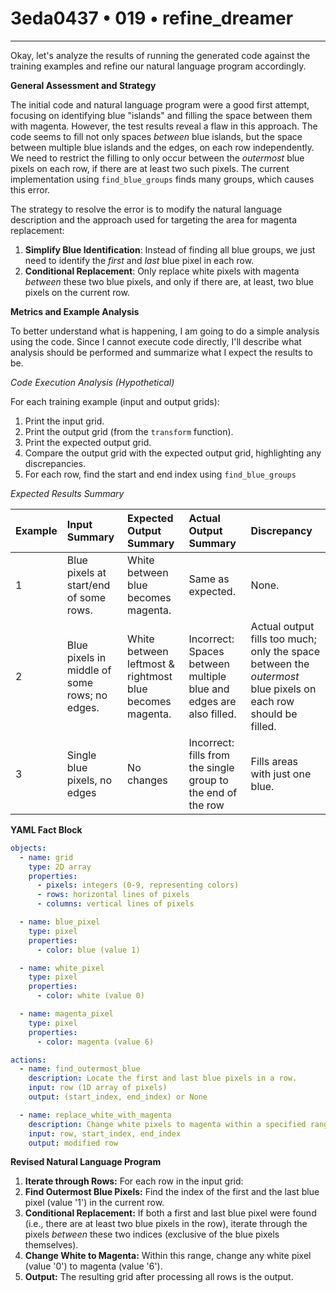 # 3eda0437 • 019 • refine_dreamer

---
Okay, let's analyze the results of running the generated code against the training examples and refine our natural language program accordingly.

**General Assessment and Strategy**

The initial code and natural language program were a good first attempt, focusing on identifying blue "islands" and filling the space between them with magenta. However, the test results reveal a flaw in this approach. The code seems to fill not only spaces *between* blue islands, but the space between multiple blue islands and the edges, on each row independently. We need to restrict the filling to only occur between the *outermost* blue pixels on each row, if there are at least two such pixels. The current implementation using `find_blue_groups` finds many groups, which causes this error.

The strategy to resolve the error is to modify the natural language description and the approach used for targeting the area for magenta replacement:

1.  **Simplify Blue Identification**: Instead of finding all blue groups, we just need to identify the *first* and *last* blue pixel in each row.
2.  **Conditional Replacement**: Only replace white pixels with magenta *between* these two blue pixels, and only if there are, at least, two blue pixels on the current row.

**Metrics and Example Analysis**

To better understand what is happening, I am going to do a simple analysis using the code. Since I cannot execute code directly, I'll describe what analysis should be performed and summarize what I expect the results to be.

*Code Execution Analysis (Hypothetical)*

For each training example (input and output grids):

1.  Print the input grid.
2.  Print the output grid (from the `transform` function).
3.  Print the expected output grid.
4.  Compare the output grid with the expected output grid, highlighting any discrepancies.
5. For each row, find the start and end index using `find_blue_groups`

*Expected Results Summary*

| Example | Input Summary                                   | Expected Output Summary                                      | Actual Output Summary                                               | Discrepancy                                                                                                                               |
| :------ | :---------------------------------------------- | :----------------------------------------------------------- | :------------------------------------------------------------------ | :---------------------------------------------------------------------------------------------------------------------------------------- |
| 1       | Blue pixels at start/end of some rows.          | White between blue becomes magenta.                       | Same as expected.                                                   | None.                                                                                                                                    |
| 2       | Blue pixels in middle of some rows; no edges. | White between leftmost & rightmost blue becomes magenta.  | Incorrect: Spaces between multiple blue and edges are also filled. | Actual output fills too much; only the space between the *outermost* blue pixels on each row should be filled.                      |
| 3       | Single blue pixels, no edges | No changes                                                | Incorrect: fills from the single group to the end of the row                                         | Fills areas with just one blue. |

**YAML Fact Block**

```yaml
objects:
  - name: grid
    type: 2D array
    properties:
      - pixels: integers (0-9, representing colors)
      - rows: horizontal lines of pixels
      - columns: vertical lines of pixels

  - name: blue_pixel
    type: pixel
    properties:
      - color: blue (value 1)

  - name: white_pixel
    type: pixel
    properties:
      - color: white (value 0)

  - name: magenta_pixel
    type: pixel
    properties:
      - color: magenta (value 6)

actions:
  - name: find_outermost_blue
    description: Locate the first and last blue pixels in a row.
    input: row (1D array of pixels)
    output: (start_index, end_index) or None

  - name: replace_white_with_magenta
    description: Change white pixels to magenta within a specified range.
    input: row, start_index, end_index
    output: modified row
```

**Revised Natural Language Program**

1.  **Iterate through Rows:** For each row in the input grid:
2.  **Find Outermost Blue Pixels:** Find the index of the first and the last blue pixel (value '1') in the current row.
3.  **Conditional Replacement:** If both a first and last blue pixel were found (i.e., there are at least two blue pixels in the row), iterate through the pixels *between* these two indices (exclusive of the blue pixels themselves).
4.  **Change White to Magenta:** Within this range, change any white pixel (value '0') to magenta (value '6').
5.  **Output:** The resulting grid after processing all rows is the output.

